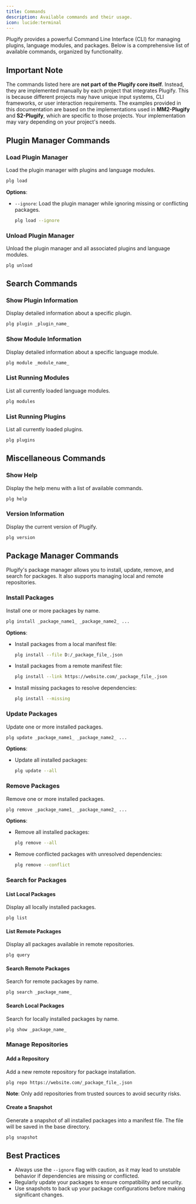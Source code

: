 ```yaml
---
title: Commands
description: Available commands and their usage.
icon: lucide:terminal
---
```


Plugify provides a powerful Command Line Interface (CLI) for managing plugins, language modules, and packages. Below is a comprehensive list of available commands, organized by functionality.

## **Important Note**
The commands listed here are **not part of the Plugify core itself**. Instead, they are implemented manually by each project that integrates Plugify. This is because different projects may have unique input systems, CLI frameworks, or user interaction requirements. The examples provided in this documentation are based on the implementations used in **MM2-Plugify** and **S2-Plugify**, which are specific to those projects. Your implementation may vary depending on your project's needs.

## **Plugin Manager Commands**

### Load Plugin Manager
Load the plugin manager with plugins and language modules.

```bash
plg load
```

**Options**:
- `--ignore`: Load the plugin manager while ignoring missing or conflicting packages.

  ```bash
  plg load --ignore
  ```

### Unload Plugin Manager
Unload the plugin manager and all associated plugins and language modules.

```bash
plg unload
```

## **Search Commands**

### Show Plugin Information
Display detailed information about a specific plugin.

```bash
plg plugin _plugin_name_
```

### Show Module Information
Display detailed information about a specific language module.

```bash
plg module _module_name_
```

### List Running Modules
List all currently loaded language modules.

```bash
plg modules
```

### List Running Plugins
List all currently loaded plugins.

```bash
plg plugins
```

## **Miscellaneous Commands**

### Show Help
Display the help menu with a list of available commands.

```bash
plg help
```

### Version Information
Display the current version of Plugify.

```bash
plg version
```

## **Package Manager Commands**

Plugify's package manager allows you to install, update, remove, and search for packages. It also supports managing local and remote repositories.

### Install Packages
Install one or more packages by name.

```bash
plg install _package_name1_ _package_name2_ ...
```

**Options**:
- Install packages from a local manifest file:

  ```bash
  plg install --file D:/_package_file_.json
  ```

- Install packages from a remote manifest file:

  ```bash
  plg install --link https://website.com/_package_file_.json
  ```

- Install missing packages to resolve dependencies:

  ```bash
  plg install --missing
  ```

### Update Packages
Update one or more installed packages.

```bash
plg update _package_name1_ _package_name2_ ...
```

**Options**:
- Update all installed packages:

  ```bash
  plg update --all
  ```

### Remove Packages
Remove one or more installed packages.

```bash
plg remove _package_name1_ _package_name2_ ...
```

**Options**:
- Remove all installed packages:

  ```bash
  plg remove --all
  ```

- Remove conflicted packages with unresolved dependencies:

  ```bash
  plg remove --conflict
  ```

### Search for Packages

#### List Local Packages
Display all locally installed packages.

```bash
plg list
```

#### List Remote Packages
Display all packages available in remote repositories.

```bash
plg query
```

#### Search Remote Packages
Search for remote packages by name.

```bash
plg search _package_name_
```

#### Search Local Packages
Search for locally installed packages by name.

```bash
plg show _package_name_
```

### Manage Repositories

#### Add a Repository
Add a new remote repository for package installation.

```bash
plg repo https://website.com/_package_file_.json
```

**Note**: Only add repositories from trusted sources to avoid security risks.

#### Create a Snapshot
Generate a snapshot of all installed packages into a manifest file. The file will be saved in the base directory.

```bash
plg snapshot
```

## **Best Practices**
- Always use the `--ignore` flag with caution, as it may lead to unstable behavior if dependencies are missing or conflicted.
- Regularly update your packages to ensure compatibility and security.
- Use snapshots to back up your package configurations before making significant changes.
